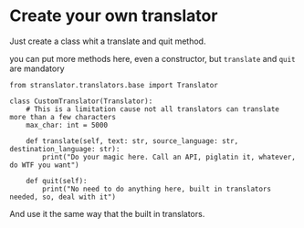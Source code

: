 # Create your own translator

Just create a class whit a translate and quit method.

you can put more methods here, even a constructor, but `translate` and `quit` are mandatory

```
from stranslator.translators.base import Translator

class CustomTranslator(Translator):
    # This is a limitation cause not all translators can translate more than a few characters
    max_char: int = 5000

    def translate(self, text: str, source_language: str, destination_language: str):
        print("Do your magic here. Call an API, piglatin it, whatever, do WTF you want")

    def quit(self):
        print("No need to do anything here, built in translators needed, so, deal with it")
```

And use it the same way that the built in translators.

